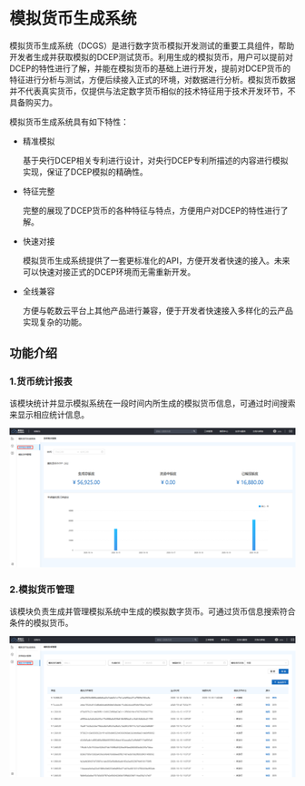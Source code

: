 # 模拟货币生成系统

模拟货币生成系统（DCGS）是进行数字货币模拟开发测试的重要工具组件，帮助开发者生成并获取模拟的DCEP测试货币。利用生成的模拟货币，用户可以提前对DCEP的特性进行了解，并能在模拟货币的基础上进行开发，提前对DCEP货币的特征进行分析与测试，方便后续接入正式的环境，对数据进行分析。模拟货币数据并不代表真实货币，仅提供与法定数字货币相似的技术特征用于技术开发环节，不具备购买力。

模拟货币生成系统具有如下特性：

- 精准模拟

  基于央行DCEP相关专利进行设计，对央行DCEP专利所描述的内容进行模拟实现，保证了DCEP模拟的精确性。

- 特征完整

  完整的展现了DCEP货币的各种特征与特点，方便用户对DCEP的特性进行了解。

- 快速对接

  模拟货币生成系统提供了一套更标准化的API，方便开发者快速的接入。未来可以快速对接正式的DCEP环境而无需重新开发。

- 全线兼容

  方便与乾数云平台上其他产品进行兼容，便于开发者快速接入多样化的云产品实现复杂的功能。



## 功能介绍

### 1.货币统计报表

该模块统计并显示模拟系统在一段时间内所生成的模拟货币信息，可通过时间搜索来显示相应统计信息。

![img](assets/企业微信截图_16031663448412.png)



### 2.模拟货币管理

该模块负责生成并管理模拟系统中生成的模拟数字货币。可通过货币信息搜索符合条件的模拟货币。

![img](assets/企业微信截图_16031663698739.png)